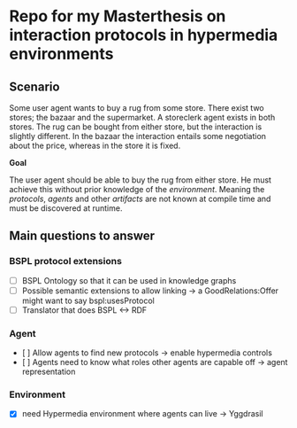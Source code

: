 # Repo for my Masterthesis on interaction protocols in hypermedia environments

## Scenario

Some user agent wants to buy a rug from some store. There exist two stores; the bazaar and the supermarket.
A storeclerk agent exists in both stores. The rug can be bought from either store, but the interaction is slightly different.
In the bazaar the interaction entails some negotiation about the price, whereas in the store it is fixed.

**Goal**

The user agent should be able to buy the rug from either store. He must achieve this without prior knowledge of the _environment_.
Meaning the _protocols_, _agents_ and other _artifacts_ are not known at compile time and must be discovered at runtime.

## Main questions to answer

### BSPL protocol extensions

- [ ] BSPL Ontology so that it can be used in knowledge graphs
- [ ] Possible semantic extensions to allow linking -> a GoodRelations:Offer might want to say bspl:usesProtocol
- [ ] Translator that does BSPL <-> RDF

### Agent

- [ ] Allow agents to find new protocols -> enable hypermedia controls
- [ ] Agents need to know what roles other agents are capable off -> agent representation

### Environment

- [x] need Hypermedia environment where agents can live -> Yggdrasil
